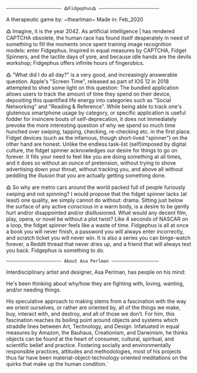 ~~~~~~~~~~~~~~~~~~~~~~~~~~~~~~~~~~~~~~~~~~~~~~~~~~~~~~~~~~

~~~~~~~~~~~~~~~~~~~~~ ߷Fidgephus߷ ~~~~~~~~~~~~~~~~~~~~~~~

~~~~~~~~~~~~~~~~~~~~~~~~~~~~~~~~~~~~~~~~~~~~~~~~~~~~~~~~~~

A therapeutic game by: ~thearlman~ Made in: Feb_2020

߷ Imagine, it is the year 2042. As artificial intelligence | has rendered CAPTCHA obsolete, the human race has found itself desperately in need of something to fill the moments once spent training image recognition models: enter Fidgephus. Inspired in equal measures by CAPTCHA, Fidget Spinners, and the tactile days of yore, and because idle hands are the devils workshop; Fidgephus offers infinite hours of fingerobics.

߷ "What did I do all day?" is a very good, and increasingly answerable question. Apple's "Screen Time", released as part of IOS 12 in 2018 attempted to shed some light on this question: The bundled application allows users to track the amount of time they spend on their device, depositing this quantified life energy into categories such as "Social Networking" and "Reading & Reference". While being able to track one's glutenous smartphone usage by category, or specific application is useful fodder for insincere bouts of self-deprecation, it does not immediately prevoke the more interesting question of why we spend so much time hunched over swiping, tapping, checking, re-checking etc. in the first place. Fidget devices (such as the infamous, though short-lived "spinner") on the other hand are honest. Unlike the endless task-list (self)imposed by digital culture, the fidget spinner acknowledges our desire for things to go on forever. It fills your need to feel like you are doing something at all times, and it does so without an ounce of pretension, without trying to shove advertising down your throat, without tracking you, and above all without peddling the illusion that you are actually getting something done.

߷ So why are metro cars around the world packed full of people furiously swiping and not spinning? I would propose that the fidget spinner lacks (at least) one quality, we simply cannot do without: drama. Sitting just below the surface of any active conscious in a warm body, is a desire to be gently hurt and/or disappointed and/or disillusioned. What would any decent film, play, opera, or novel be without a plot twist? Like 4 seconds of NASCAR on a loop, the fidget spinner feels like a waste of time. Fidgephus is all at once a book you will never finish, a password you will always enter incorrectly, and scratch ticket you will never win. It is also a series you can binge-watch forever, a Reddit thread that never dries up, and a friend that will always text you back. Fidgephus is something to do.


~~~~~~~~~~~~~~~~~~~~~~~~~~~~~~~~~~~~~~~~~~~~~~~~~~~~~~~~~~
~~~~~~~~~~~~~~~~~~~~~ About Asa Perlman ~~~~~~~~~~~~~~~~~~
~~~~~~~~~~~~~~~~~~~~~~~~~~~~~~~~~~~~~~~~~~~~~~~~~~~~~~~~~~

Interdisciplinary artist and designer, Asa Perlman, has people on his mind:

He's been thinking about why/how they are fighting with, loving, wanting, and/or needing things.

His speculative approach to making stems from a fascination with the way we orient ourselves, or rather are oriented by, all of the things we make, buy, interact with, and destroy, and all of those we don’t. For him, this fascination reaches its boiling point around objects and systems which straddle lines between Art, Technology, and Design. Infatuated in equal measures by Amazon, the Bauhaus, Creationism, and Darwinism, he thinks objects can be found at the heart of consumer, cultural, spiritual, and scientific belief and practice. Fostering socially and environmentally responsible practices, attitudes and methodologies, most of his projects thus far have been material-object-technology oriented meditations on the quirks that make up the human condition.`
